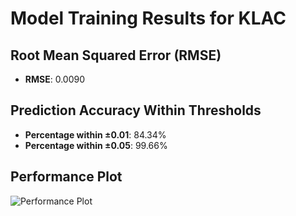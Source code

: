 # Model Training Results for KLAC

## Root Mean Squared Error (RMSE)
- **RMSE**: 0.0090

## Prediction Accuracy Within Thresholds
- **Percentage within ±0.01**: 84.34%
- **Percentage within ±0.05**: 99.66%

## Performance Plot
![Performance Plot](../imgs/KLAC.png)
